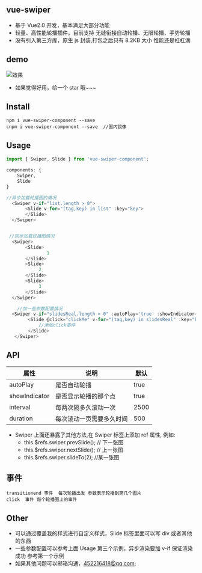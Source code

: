 ## vue-swiper

* 基于 Vue2.0 开发，基本满足大部分功能
* 轻量、高性能轮播插件。目前支持 无缝衔接自动轮播、无限轮播、手势轮播
* 没有引入第三方库，原生 js 封装,打包之后只有 8.2KB 大小 性能还是杠杠滴

## demo

![效果](http://zwhgithub.github.io/vue-swiper/dist/1514291260.png)

* 如果觉得好用，给一个 star 哦~~~

## Install

```
npm i vue-swiper-component --save
cnpm i vue-swiper-component --save  //国内镜像
```

## Usage

```javascript
import { Swiper, Slide } from 'vue-swiper-component';

components: {
    Swiper,
    Slide
}

//异步加载轮播图的情况
  <Swiper v-if="list.length > 0">
       <Slide v-for="(tag,key) in list" :key="key">
       </Slide>
  </Swiper>


 //同步加载轮播图情况
  <Swiper>
       <Slide>
               1
       </Slide>
       <Slide>
       		2
       </Slide>
       <Slide>
       		3
       </Slide>
  </Swiper>

    //加一些参数配置情况
  <Swiper v-if="slidesReal.length > 0" :autoPlay='true' :showIndicator='true' interval="2500" duration="500">
        <Slide @click="clickMe" v-for="(tag,key) in slidesReal" :key="key">
        	//添加click事件
        </Slide>
   </Swiper>
```

## API

| 属性          | 说明                     | 默认 |
| ------------- | ------------------------ | ---- |
| autoPlay      | 是否自动轮播             | true |
| showIndicator | 是否显示轮播的那个点     | true |
| interval      | 每两次隔多久滚动一次     | 2500 |
| duration      | 每次滚动一页需要多久时间 | 500  |

* Swiper 上面还暴露了其他方法,在 Swiper 标签上添加 ref 属性, 例如: <Swiper ref="swiper"></Swiper>
    * this.$refs.swiper.prevSlide(); // 下一张图
    * this.$refs.swiper.nextSlide(); // 上一张图
    * this.$refs.swiper.slideTo(2); //某一张图

## 事件

```
transitionend 事件  每次轮播出发 参数表示轮播到第几个图片
click  事件 每个轮播图上的事件
```

## Other

* 可以通过覆盖我的样式进行自定义样式，Slide 标签里面可以写 div 或者其他的东西
* 一些参数配置可以参考上面 Usage 第三个示例，异步渲染要加 v-if 保证渲染成功 参考第一个示例
* 如果其他问题可以邮箱沟通，452216418@qq.com;
